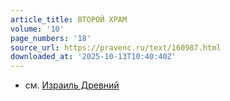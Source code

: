 ```yaml
---
article_title: ВТОРОЙ ХРАМ
volume: '10'
page_numbers: '18'
source_url: https://pravenc.ru/text/160987.html
downloaded_at: '2025-10-13T10:40:40Z'
---
```


- см. [Израиль Древний](<https://pravenc.ru/text/Израиль Древний.html>)

